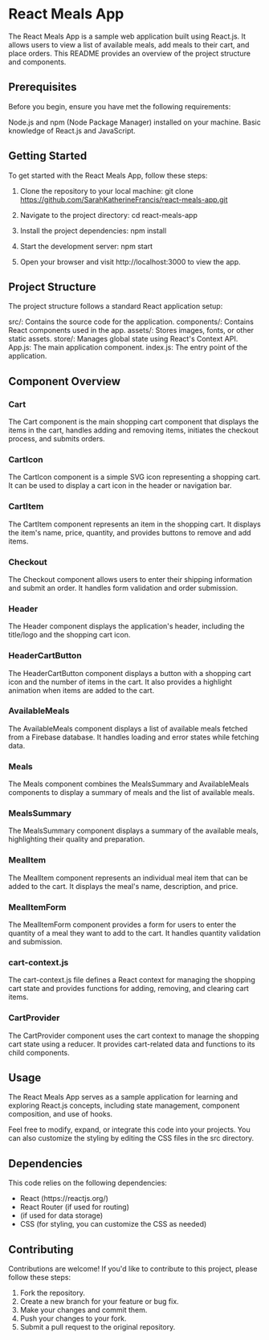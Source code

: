 # React Meals App
The React Meals App is a sample web application built using React.js. It allows users to view a list of available meals, add meals to their cart, and place orders. This README provides an overview of the project structure and components.

## Prerequisites
Before you begin, ensure you have met the following requirements:

Node.js and npm (Node Package Manager) installed on your machine.
Basic knowledge of React.js and JavaScript.

## Getting Started
To get started with the React Meals App, follow these steps:

1. Clone the repository to your local machine:
git clone https://github.com/SarahKatherineFrancis/react-meals-app.git

2. Navigate to the project directory:
cd react-meals-app

3. Install the project dependencies:
npm install

4. Start the development server:
npm start

5. Open your browser and visit http://localhost:3000 to view the app.

## Project Structure
The project structure follows a standard React application setup:

src/: Contains the source code for the application.
components/: Contains React components used in the app.
assets/: Stores images, fonts, or other static assets.
store/: Manages global state using React's Context API.
App.js: The main application component.
index.js: The entry point of the application.

## Component Overview
### Cart
The Cart component is the main shopping cart component that displays the items in the cart, handles adding and removing items, initiates the checkout process, and submits orders.

### CartIcon
The CartIcon component is a simple SVG icon representing a shopping cart. It can be used to display a cart icon in the header or navigation bar.

### CartItem
The CartItem component represents an item in the shopping cart. It displays the item's name, price, quantity, and provides buttons to remove and add items.

### Checkout
The Checkout component allows users to enter their shipping information and submit an order. It handles form validation and order submission.

### Header
The Header component displays the application's header, including the title/logo and the shopping cart icon.

### HeaderCartButton
The HeaderCartButton component displays a button with a shopping cart icon and the number of items in the cart. It also provides a highlight animation when items are added to the cart.

### AvailableMeals
The AvailableMeals component displays a list of available meals fetched from a Firebase database. It handles loading and error states while fetching data.

### Meals
The Meals component combines the MealsSummary and AvailableMeals components to display a summary of meals and the list of available meals.

### MealsSummary
The MealsSummary component displays a summary of the available meals, highlighting their quality and preparation.

### MealItem
The MealItem component represents an individual meal item that can be added to the cart. It displays the meal's name, description, and price.

### MealItemForm
The MealItemForm component provides a form for users to enter the quantity of a meal they want to add to the cart. It handles quantity validation and submission.

### cart-context.js
The cart-context.js file defines a React context for managing the shopping cart state and provides functions for adding, removing, and clearing cart items.

### CartProvider
The CartProvider component uses the cart context to manage the shopping cart state using a reducer. It provides cart-related data and functions to its child components.

## Usage
The React Meals App serves as a sample application for learning and exploring React.js concepts, including state management, component composition, and use of hooks.

Feel free to modify, expand, or integrate this code into your projects. You can also customize the styling by editing the CSS files in the src directory.

## Dependencies
This code relies on the following dependencies:
<ul>
<li>React (https://reactjs.org/)</li>
<li>React Router (if used for routing)</li>
<li> (if used for data storage)</li>
<li>CSS (for styling, you can customize the CSS as needed)</li>
</ul>

## Contributing
Contributions are welcome! If you'd like to contribute to this project, please follow these steps:

1. Fork the repository.
2. Create a new branch for your feature or bug fix.
3. Make your changes and commit them.
4. Push your changes to your fork.
5. Submit a pull request to the original repository.
